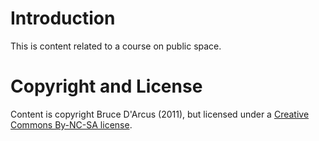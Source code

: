 
# Introduction

This is content related to a course on public space.

# Copyright and License

Content is copyright Bruce D'Arcus (2011), but licensed under a [Creative Commons By-NC-SA license](https://creativecommons.org/licenses/by-nc-sa/3.0/us/ "licensing details").
